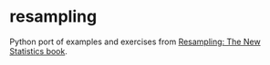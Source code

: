 # resampling
Python port of examples and exercises from [Resampling: The New Statistics book](http://www.resample.com/intro-text-online/).
